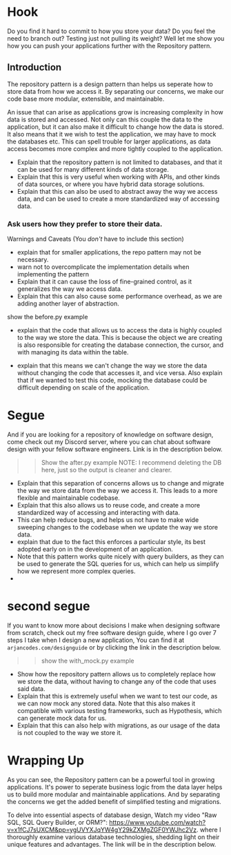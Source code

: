 
# Hook
Do you find it hard to commit to how you store your data?
Do you feel the need to branch out?
Testing just not pulling its weight?
Well let me show you how you can push your applications further with the Repository pattern.

## Introduction

The repository pattern is a design pattern than helps us seperate how to store data from how we access it. 
By separating our concerns, we make our code base more modular, extensible, and maintainable.

An issue that can arise as applications grow is increasing complexity in how data is stored and accessed.
Not only can this couple the data to the application, but it can also make it difficult to change how the data is stored.
It also means that it we wish to test the application, we may have to mock the databases etc.
This can spell trouble for larger applications, as data access becomes more complex and more tightly coupled to the application.

- Explain that the repository pattern is not limited to databases, and that it can be used for many different kinds of data storage.
- Explain that this is very useful when working with APIs, and other kinds of data sources, or where you have hybrid data storage solutions.
- Explain that this can also be used to abstract away the way we access data, and can be used to create a more standardized way of accessing data.
  
### Ask users how they prefer to store their data.
Warnings and Caveats (You *don't* have to include this section)
- explain that for smaller applications, the repo pattern may not be necessary.
- warn not to overcomplicate the implementation details when implementing the pattern
- Explain that it can cause the loss of fine-grained control, as it generalizes the way we access data.
- Explain that this can also cause some performance overhead, as we are adding another layer of abstraction.

show the before.py example

- explain that the code that allows us to access the data is highly coupled to the way we store the data.
  This is because the object we are creating is also responsible for creating the database connection, the cursor, and 
  with managing its data within the table.

- explain that this means we can't change the way we store the data without changing the code that accesses it, and vice versa.
  Also explain that if we wanted to test this code, mocking the database could be difficult depending on scale of the application.

# Segue
And if you are looking for a repository of knowledge on software design, come check out my Discord server, 
where you can chat about software design with your fellow software engineers. Link is in the description below.

>> Show the after.py example
NOTE: I recommend deleting the DB here, just so the output is cleaner and clearer.

- Explain that this separation of concerns allows us to change and migrate the way we store data from the way we access it.
  This leads to a more flexible and maintainable codebase.
- Explain that this also allows us to reuse code, and create a more standardized way of accessing and interacting with data.
- This can help reduce bugs, and helps us not have to make wide sweeping changes to the codebase when we update the way we store data.
- explain that due to the fact this enforces a particular style, its best adopted early on in the development of an application.
- Note that this pattern works quite nicely with query builders, as they can be used to generate the SQL queries for us, which can help us simplify how
we represent more complex queries.
- 
# second segue
If you want to know more about decisions I make when designing software from scratch,
check out my free software design guide, where I go over 7 steps I take
when I design a new application, You can find it at `arjancodes.com/designguide` or by clicking the link in the description below.

>> show the with_mock.py example
- Show how the repository pattern allows us to completely replace how we store the data, without having to change any
of the code that uses said data.
- Explain that this is extremely useful when we want to test our code, as we can now mock any stored data.
Note that this also makes it compatible with various testing frameworks, such as Hypothesis, which can generate mock data for us.
- Explain that this can also help with migrations, as our usage of the data is not coupled to the way we store it.

# Wrapping Up
As you can see, the Repository pattern can be a powerful tool in growing applications. 
It's power to seperate business logic from the data layer helps us to build more modular and maintainable applications. 
And by separating the concerns we get the added benefit of simplified testing and migrations.

To delve into essential aspects of database design, Watch my video "Raw SQL, SQL Query Builder, or ORM?": 
https://www.youtube.com/watch?v=x1fCJ7sUXCM&pp=ygUVYXJqYW4gY29kZXMgZGF0YWJhc2Vz. 
where I thoroughly examine various database technologies, shedding light on their unique features and advantages.
The link will be in the description below.
